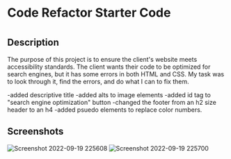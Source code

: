 # Code Refactor Starter Code
# <Challenge-1>

## Description

The purpose of this project is to ensure the client's website meets accessibility standards.
The client wants their code to be optimized for search engines, but it has some errors in both HTML and CSS. My task was to look through it, find the errors, and do what I can to fix them. 

-added descriptive title
-added alts to image elements
-added id tag to "search engine optimization" button
-changed the footer from an h2 size header to an h4
-added psuedo elements to replace color numbers.

## Screenshots
![Screenshot 2022-09-19 225608](https://user-images.githubusercontent.com/112577325/191164294-09661683-5175-4f76-870d-08a5919d85b1.png)
![Screenshot 2022-09-19 225700](https://user-images.githubusercontent.com/112577325/191164421-160aa590-49b4-4f4a-bd7c-778299964071.png)



